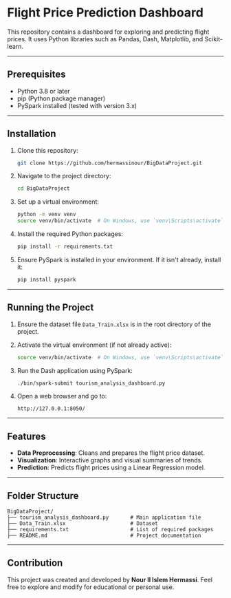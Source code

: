 
# Flight Price Prediction Dashboard

This repository contains a dashboard for exploring and predicting flight prices. It uses Python libraries such as Pandas, Dash, Matplotlib, and Scikit-learn.

---

## Prerequisites

- Python 3.8 or later
- pip (Python package manager)
- PySpark installed (tested with version 3.x)

---

## Installation

1. Clone this repository:
   ```bash
   git clone https://github.com/hermassinour/BigDataProject.git
   ```

2. Navigate to the project directory:
   ```bash
   cd BigDataProject
   ```

3. Set up a virtual environment:
   ```bash
   python -m venv venv
   source venv/bin/activate  # On Windows, use `venv\Scripts\activate`
   ```

4. Install the required Python packages:
   ```bash
   pip install -r requirements.txt
   ```

5. Ensure PySpark is installed in your environment. If it isn't already, install it:
   ```bash
   pip install pyspark
   ```

---

## Running the Project

1. Ensure the dataset file `Data_Train.xlsx` is in the root directory of the project.

2. Activate the virtual environment (if not already active):
   ```bash
   source venv/bin/activate  # On Windows, use `venv\Scripts\activate`
   ```

3. Run the Dash application using PySpark:
   ```bash
   ./bin/spark-submit tourism_analysis_dashboard.py
   ```

4. Open a web browser and go to:
   ```
   http://127.0.0.1:8050/
   ```

---

## Features

- **Data Preprocessing**: Cleans and prepares the flight price dataset.
- **Visualization**: Interactive graphs and visual summaries of trends.
- **Prediction**: Predicts flight prices using a Linear Regression model.

---

## Folder Structure

```plaintext
BigDataProject/
├── tourism_analysis_dashboard.py       # Main application file
├── Data_Train.xlsx                     # Dataset
├── requirements.txt                    # List of required packages
├── README.md                           # Project documentation
```

---

## Contribution

This project was created and developed by **Nour Il Islem Hermassi**. Feel free to explore and modify for educational or personal use.